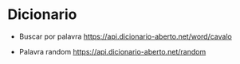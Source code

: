 # Dicionario

  - Buscar por palavra
    https://api.dicionario-aberto.net/word/cavalo

  - Palavra random
    https://api.dicionario-aberto.net/random